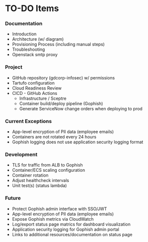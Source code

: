 # TO-DO Items

### Documentation

* Introduction
* Architecture (w/ diagram)
* Provisioning Process (including manual steps)
* Troubleshooting
* Openstack smtp proxy

### Project

* GitHub repository (gdcorp-infosec) w/ permissions
* Tartufo configuration
* Cloud Readiness Review
* CICD - GitHub Actions
  - Infrastructure / Sceptre
  - Container build/deploy pipeline (Gophish)
  - Generate ServiceNow change orders when deploying to prod

### Current Exceptions

* App-level encryption of PII data (employee emails)
* Containers are not rotated every 24 hours
* Gophish logging does not use application security logging format

### Development

* TLS for traffic from ALB to Gophish
* Container/ECS scaling configuration
* Container rotation
* Adjust healthcheck intervals
* Unit test(s) (status lambda)

### Future

* Protect Gophish admin interface with SSO/JWT
* App-level encryption of PII data (employee emails)
* Expose Gophish metrics via CloudWatch
* Log/export status page matrics for dashboard visualization
* Application security logging for Gophish admin portal
* Links to additional resources/documentation on status page
